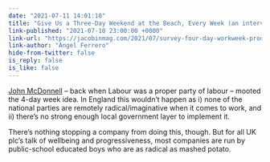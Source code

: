 ```yaml
---
date: "2021-07-11 14:01:10"
title: "Give Us a Three-Day Weekend at the Beach, Every Week (an interview with Héctor  Tejero)"
link-published: "2021-07-10 23:00:00 +0000"
link-url: "https://jacobinmag.com/2021/07/survey-four-day-workweek-productivity-mas-pais-spain-workers-health"
link-author: "Àngel Ferrero"
hide-from-twitter: false
is_reply: false
is_like: false
---
```


[John McDonnell](https://en.wikipedia.org/wiki/John_McDonnell) – back when Labour was a proper party of labour – mooted the 4-day week idea. In England this wouldn’t happen as i) none of the national parties are remotely radical/imaginative when it comes to work, and ii) there’s no strong enough local government layer to implement it.

There’s nothing stopping a company from doing this, though. But for all UK plc’s talk of wellbeing and progressiveness, most companies are run by public-school educated boys who are as radical as mashed potato.
